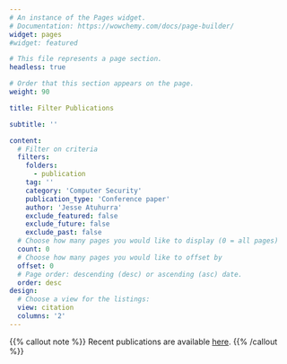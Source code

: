 ```yaml
---
# An instance of the Pages widget.
# Documentation: https://wowchemy.com/docs/page-builder/
widget: pages
#widget: featured

# This file represents a page section.
headless: true

# Order that this section appears on the page.
weight: 90

title: Filter Publications

subtitle: ''

content:
  # Filter on criteria
  filters:
    folders:
      - publication
    tag: ''
    category: 'Computer Security'
    publication_type: 'Conference paper'
    author: 'Jesse Atuhurra'
    exclude_featured: false
    exclude_future: false
    exclude_past: false
  # Choose how many pages you would like to display (0 = all pages)
  count: 0
  # Choose how many pages you would like to offset by
  offset: 0
  # Page order: descending (desc) or ascending (asc) date.
  order: desc
design:
  # Choose a view for the listings:
  view: citation
  columns: '2'
---
```


{{% callout note %}}
Recent publications are available [here](./publication/).
{{% /callout %}}
